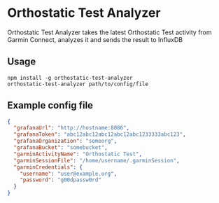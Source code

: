 # Orthostatic Test Analyzer

Orthostatic Test Analyzer takes the latest Orthostatic Test activity from Garmin Connect, analyzes it and sends the result to InfluxDB

## Usage

```shell
npm install -g orthostatic-test-analyzer
orthostatic-test-analyzer path/to/config/file
```

## Example config file

```json
{
  "grafanaUrl": "http://hostname:8086",
  "grafanaToken": "abc12abc12abc12abc12abc1233333abc123",
  "grafanaOrganization": "someorg",
  "grafanaBucket": "somebucket",
  "garminActivityName": "Orthostatic Test",
  "garminSessionFile": "/home/username/.garminSession",
  "garminCredentials": {
    "username": "user@example.org",
    "password": "g00dpassw0rd"
  }
}
```
